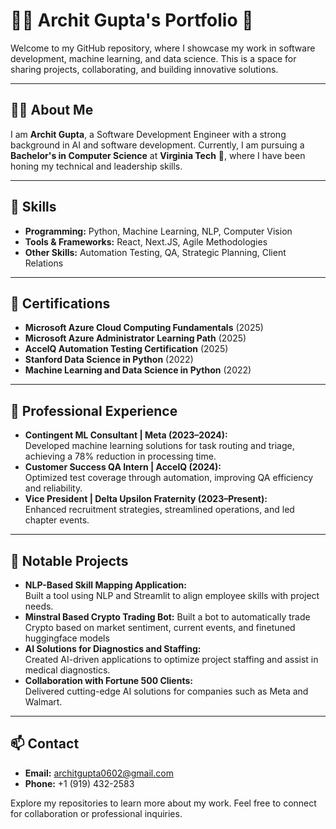 # 👨‍💻 Archit Gupta's Portfolio 🚀

Welcome to my GitHub repository, where I showcase my work in software development, machine learning, and data science. This is a space for sharing projects, collaborating, and building innovative solutions.

---

## 🧑‍💻 About Me  
I am **Archit Gupta**, a Software Development Engineer with a strong background in AI and software development. Currently, I am pursuing a **Bachelor's in Computer Science** at **Virginia Tech** 🦃, where I have been honing my technical and leadership skills.

---

## 🔧 Skills  
- **Programming:** Python, Machine Learning, NLP, Computer Vision
- **Tools & Frameworks:** React, Next.JS, Agile Methodologies  
- **Other Skills:** Automation Testing, QA, Strategic Planning, Client Relations  

---

## 📜 Certifications  
- **Microsoft Azure Cloud Computing Fundamentals** (2025)
- **Microsoft Azure Administrator Learning Path** (2025)   
- **AccelQ Automation Testing Certification** (2025)  
- **Stanford Data Science in Python** (2022)  
- **Machine Learning and Data Science in Python** (2022)  

---

## 💼 Professional Experience  
- **Contingent ML Consultant | Meta (2023–2024):**  
  Developed machine learning solutions for task routing and triage, achieving a 78% reduction in processing time.  
- **Customer Success QA Intern | AccelQ (2024):**  
  Optimized test coverage through automation, improving QA efficiency and reliability.  
- **Vice President | Delta Upsilon Fraternity (2023–Present):**  
  Enhanced recruitment strategies, streamlined operations, and led chapter events.  

---

## 📂 Notable Projects  
- **NLP-Based Skill Mapping Application:**  
  Built a tool using NLP and Streamlit to align employee skills with project needs.
- **Minstral Based Crypto Trading Bot:**
  Built a bot to automatically trade Crypto based on market sentiment, current events, and finetuned huggingface models 
- **AI Solutions for Diagnostics and Staffing:**  
  Created AI-driven applications to optimize project staffing and assist in medical diagnostics.  
- **Collaboration with Fortune 500 Clients:**  
  Delivered cutting-edge AI solutions for companies such as Meta and Walmart.  

---

## 📫 Contact  
- **Email:** [architgupta0602@gmail.com](mailto:architgupta0602@gmail.com)  
- **Phone:** +1 (919) 432-2583  

Explore my repositories to learn more about my work. Feel free to connect for collaboration or professional inquiries.
